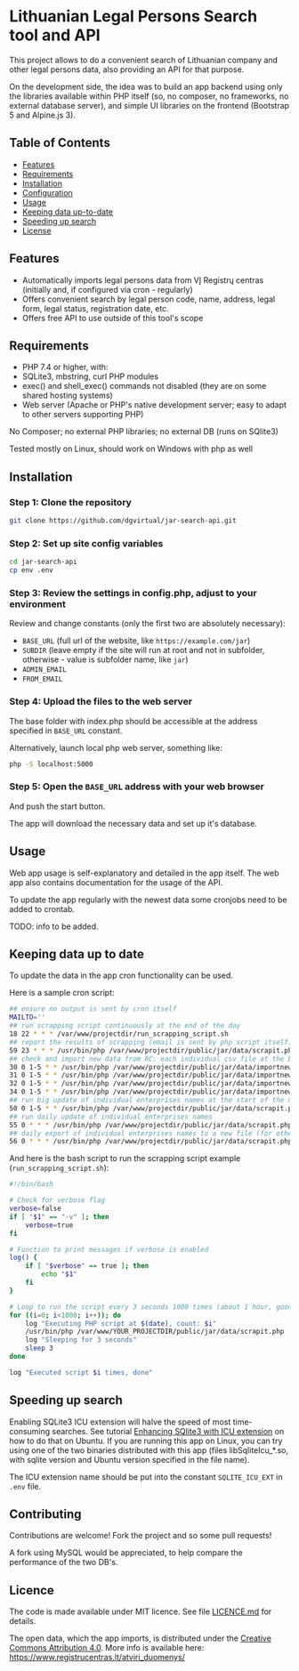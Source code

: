 # Lithuanian Legal Persons Search tool and API

This project allows to do a convenient search of Lithuanian company and other legal persons data, also providing an API for that purpose. 

On the development side, the idea was to build an app backend using only the libraries available within PHP itself (so, no composer, no frameworks, no external database server), and simple UI libraries on the frontend (Bootstrap 5 and Alpine.js 3).

## Table of Contents

- [Features](#features)
- [Requirements](#requirements)
- [Installation](#installation)
- [Configuration](#configuration)
- [Usage](#usage)
- [Keeping data up-to-date](#keeping-data-up-to-date)
- [Speeding up search](#speeding-up-search)
- [License](#license)

## Features

- Automatically imports legal persons data from VĮ Registrų centras (initially and, if configured via cron - regularly)
- Offers convenient search by legal person code, name, address, legal form, legal status, registration date, etc.
- Offers free API to use outside of this tool's scope 

## Requirements

- PHP 7.4 or higher, with:
- SQLite3, mbstring, curl PHP modules
- exec() and shell_exec() commands not disabled (they are on some shared hosting systems)
- Web server (Apache or PHP's native development server; easy to adapt to other servers supporting PHP)

No Composer; no external PHP libraries; no external DB (runs on SQlite3)

Tested mostly on Linux, should work on Windows with php as well

## Installation

### Step 1: Clone the repository

```bash
git clone https://github.com/dgvirtual/jar-search-api.git
```

### Step 2: Set up site config variables

```bash
cd jar-search-api
cp env .env
```

### Step 3: Review the settings in config.php, adjust to your environment

Review and change constants (only the first two are absolutely necessary):
  * `BASE_URL` (full url of the website, like `https://example.com/jar`)
  * `SUBDIR` (leave empty if the site will run at root and not in subfolder, otherwise - value is subfolder name, like `jar`)
  * `ADMIN_EMAIL`
  * `FROM_EMAIL`

### Step 4: Upload the files to the web server 

The base folder with index.php should be accessible at the address specified in `BASE_URL` 
constant. 

Alternatively, launch local php web server, something like: 

```bash 
php -S localhost:5000
```

### Step 5: Open the `BASE_URL` address with your web browser

And push the start button. 

The app will download the necessary data and set up it's database. 

## Usage

Web app usage is self-explanatory and detailed in the app itself. The web app also contains documentation for the usage of the API.

To update the app regularly with the newest data some cronjobs need to be added to crontab. 

TODO: info to be added.

## Keeping data up to date
To update the data in the app cron functionality can be used. 

Here is a sample cron script: 

```bash
## ensure no output is sent by cron itself
MAILTO=''
## run scrapping script continuously at the end of the day
18 22 * * * /var/www/projectdir/run_scrapping_script.sh
## report the results of scrapping (email is sent by php script itself)
59 23 * * * /usr/bin/php /var/www/projectdir/public/jar/data/scrapit.php report
## check and import new data from RC: each individual csv file at the beginning of the month
30 0 1-5 * * /usr/bin/php /var/www/projectdir/public/jar/data/importnew.php checkifnew persons
31 0 1-5 * * /usr/bin/php /var/www/projectdir/public/jar/data/importnew.php checkifnew persons unreg
32 0 1-5 * * /usr/bin/php /var/www/projectdir/public/jar/data/importnew.php checkifnew forms
34 0 1-5 * * /usr/bin/php /var/www/projectdir/public/jar/data/importnew.php checkifnew statuses
## run big update of individual enterprises names at the start of the month
50 0 1-5 * * /usr/bin/php /var/www/projectdir/public/jar/data/scrapit.php update ifnewmonth
## run daily update of individual enterprises names
55 0 * * * /usr/bin/php /var/www/projectdir/public/jar/data/scrapit.php update
## daily export of individual enterprises names to a new file (for others to import)
56 0 * * * /usr/bin/php /var/www/projectdir/public/jar/data/scrapit.php export_individual
```

And here is the bash script to run the scrapping script example (`run_scrapping_script.sh`):

```bash
#!/bin/bash

# Check for verbose flag
verbose=false
if [ "$1" == "-v" ]; then
    verbose=true
fi

# Function to print messages if verbose is enabled
log() {
    if [ "$verbose" == true ]; then
        echo "$1"
    fi
}

# Loop to run the script every 3 seconds 1000 times (about 1 hour, good for 5 proxies)
for ((i=0; i<1000; i++)); do
    log "Executing PHP script at $(date), count: $i"
    /usr/bin/php /var/www/YOUR_PROJECTDIR/public/jar/data/scrapit.php
    log "Sleeping for 3 seconds"
    sleep 3
done

log "Executed script $i times, done"
```

## Speeding up search
Enabling SQLite3 ICU extension will halve the speed of most time-consuming searches. 
See tutorial [Enhancing SQlite3 with ICU extension](https://dg.lapas.info/irasas/enhancing-sqlite3-with-icu-extension/) 
on how to do that on Ubuntu. If you are running this app on Linux, you can try using one of the two binaries distributed 
with this app (files libSqliteIcu_*.so, with sqlite version and Ubuntu version specified in the file name).

The ICU extension name should be put into the constant `SQLITE_ICU_EXT` in `.env` file.

## Contributing

Contributions are welcome! Fork the project and so some pull requests!

A fork using MySQL would be appreciated, to help compare the performance of the two DB's.

## Licence

The code is made available under MIT licence. See file [LICENCE.md](LICENCE.md) for details.

The open data, which the app imports, is distributed under the [Creative Commons Attribution 4.0](https://creativecommons.org/licenses/by/4.0/deed.lt). More info is available here: https://www.registrucentras.lt/atviri_duomenys/



